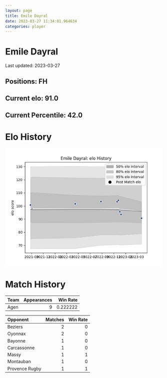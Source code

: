 ```yaml
---  
layout: page  
title: Emile Dayral  
date: 2023-03-27 11:34:01.964634  
categories: player  
---
```

# Emile Dayral


Last updated: 2023-03-27
## Positions: FH

## Current elo: 91.0

## Current Percentile: 42.0

# Elo History


![elo history](history_EmileDayral.png)
# Match History


| Team   |   Appearances |   Win Rate |
|:-------|--------------:|-----------:|
| Agen   |             9 |   0.222222 |

| Opponent       |   Matches |   Win Rate |
|:---------------|----------:|-----------:|
| Beziers        |         2 |          0 |
| Oyonnax        |         2 |          0 |
| Bayonne        |         1 |          0 |
| Carcassonne    |         1 |          0 |
| Massy          |         1 |          1 |
| Montauban      |         1 |          0 |
| Provence Rugby |         1 |          1 |